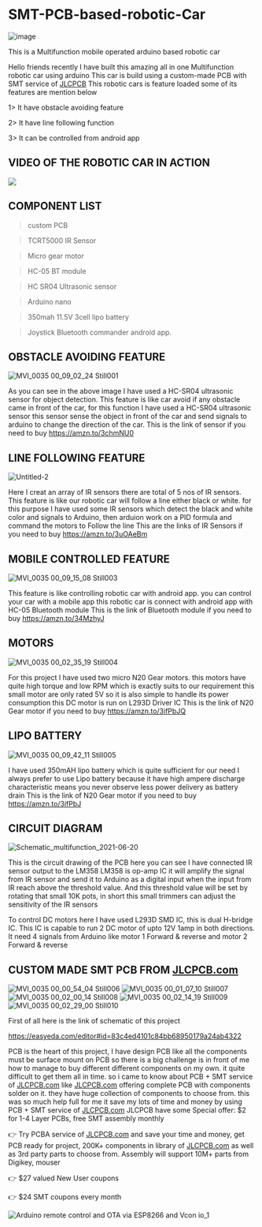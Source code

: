 # SMT-PCB-based-robotic-Car

![image](https://user-images.githubusercontent.com/19898602/135789633-ed66b899-1676-42b5-8b1e-4739b9391dc4.png)

This is a Multifunction mobile operated arduino based robotic car

Hello friends recently I have built this amazing all in one Multifunction robotic car using arduino
This car is build using a custom-made PCB with SMT service of [JLCPCB](https://jlcpcb.com/IAT )
This robotic cars is feature loaded some of its features are mention below

1> It have obstacle avoiding feature

2> It have line following function

3> It can be controlled from android app



## VIDEO OF THE ROBOTIC CAR IN ACTION ##

[![](https://img.youtube.com/vi/R9FUyvKBm8k/0.jpg)](https://www.youtube.com/watch?v=R9FUyvKBm8k)


## COMPONENT LIST  ##

> custom PCB

> TCRT5000 IR Sensor

> Micro gear motor

> HC-05 BT module

> HC SR04 Ultrasonic sensor

> Arduino nano

> 350mah 11.5V 3cell lipo battery

> Joystick Bluetooth commander android app.


## OBSTACLE AVOIDING FEATURE ##
![MVI_0035 00_09_02_24 Still001](https://user-images.githubusercontent.com/19898602/122679393-45598c80-d208-11eb-9199-8da44a757bf0.jpg)

As you can see in the above image I have used a HC-SR04 ultrasonic sensor for object detection.
This feature is like car avoid if any obstacle came in front of the car, for this function 
I have used a HC-SR04 ultrasonic sensor this sensor sense the object in front of the car
and send signals to arduino to change the direction of the car.
This is the link of sensor if you need to buy https://amzn.to/3chmNU0

## LINE FOLLOWING FEATURE ##
![Untitled-2](https://user-images.githubusercontent.com/19898602/122679586-1b549a00-d209-11eb-8a5a-b36575c1212a.jpg)

Here I creat an array of IR sensors there are total of 5 nos of IR sensors.
This feature is like our robotic car will follow a line either black or white.
for this purpose I have used some IR sensors which detect the black and white color 
and signals to Arduino, then arduion work on a PID formula and command the motors to 
Follow the line 
This are the links of IR Sensors if you need to buy https://amzn.to/3uOAeBm

## MOBILE CONTROLLED FEATURE ##
![MVI_0035 00_09_15_08 Still003](https://user-images.githubusercontent.com/19898602/122679707-869e6c00-d209-11eb-8391-031cca4384f4.jpg)

This feature is like controlling robotic car with android app. 
you can control your car with a mobile app this robotic car is connect with 
android app with HC-05 Bluetooth module
This is the link of Bluetooth module if you need to buy https://amzn.to/34MzhyJ


##  MOTORS  ##
![MVI_0035 00_02_35_19 Still004](https://user-images.githubusercontent.com/19898602/122679883-455a8c00-d20a-11eb-8ec4-d93c0ba543a7.jpg)

For this project I have used two micro N20 Gear motors. 
this motors have quite high torque and low RPM which is 
exactly suits to our requirement 
this small motor are only rated 5V so it is also simple to handle its power consumption
this DC motor is run on L293D Driver IC
This is the link of N20 Gear motor if you need to buy https://amzn.to/3ifPbJQ


## LIPO BATTERY  ##
![MVI_0035 00_09_42_11 Still005](https://user-images.githubusercontent.com/19898602/122679953-a1bdab80-d20a-11eb-8232-414d6cad9e64.jpg)

I have used 350mAH lipo battery which is quite sufficient for our need
I always prefer to use Lipo battery because it have high ampere discharge characteristic
means you never observe less power delivery as battery drain
This is the link of N20 Gear motor if you need to buy https://amzn.to/3ifPbJ









## CIRCUIT DIAGRAM  ##

![Schematic_multifunction_2021-06-20](https://user-images.githubusercontent.com/19898602/122680003-da5d8500-d20a-11eb-9c05-8e678176f901.png)

This is the circuit drawing of the PCB here you can see I have connected IR sensor output to the LM358
LM358 is op-amp IC it will amplify the signal from IR sensor and send it to Arduino as a digital input
when the input from IR reach above the threshold value.
And this threshold value will be set by rotating that small 10K pots, in short this small trimmers 
can adjust the sensitivity of the IR sensors 

To control DC motors here I have used L293D SMD IC, this is dual H-bridge IC.
This IC is capable to run 2 DC motor of upto 12V 1amp in both directions.
It need 4 signals from Arduino like motor 1 Forward & reverse and motor 2 Forward & reverse


## CUSTOM MADE SMT PCB FROM [JLCPCB.com](https://jlcpcb.com/IAT)  ##


![MVI_0035 00_00_54_04 Still006](https://user-images.githubusercontent.com/19898602/122680046-1395f500-d20b-11eb-8e64-093b111e5be5.jpg)
![MVI_0035 00_01_07_10 Still007](https://user-images.githubusercontent.com/19898602/122680420-ab481300-d20c-11eb-93a2-bcd364b56aac.jpg)
![MVI_0035 00_02_00_14 Still008](https://user-images.githubusercontent.com/19898602/122680421-ad11d680-d20c-11eb-8310-a151e6753a1e.jpg)
![MVI_0035 00_02_14_19 Still009](https://user-images.githubusercontent.com/19898602/122680422-adaa6d00-d20c-11eb-99fb-3357d8b65d0d.jpg)
![MVI_0035 00_02_29_00 Still010](https://user-images.githubusercontent.com/19898602/122680423-ae430380-d20c-11eb-8c1e-f7be7119537a.jpg)


First of all here is the link of schematic of this project

https://easyeda.com/editor#id=83c4ed4101c84bb68950179a24ab4322




PCB is the heart of this project, I have design PCB like all the components must be surface mount on PCB
so there is a big challenge is in front of me how to manage to buy different different components 
on my own. it quite difficult to get them all in time.
so i came to know about PCB + SMT service of [JLCPCB.com](https://jlcpcb.com/IAT) like [JLCPCB.com](https://jlcpcb.com/IAT) offering complete PCB with components 
solder on it. they have huge collection of components to choose from. 
this was so much help full for me it save my lots of time and money by using PCB + SMT service of [JLCPCB.com](https://jlcpcb.com/IAT)
JLCPCB have some Special offer: $2 for 1-4 Layer PCBs, free SMT assembly monthly
 
 👉 Try PCBA service of [JLCPCB.com](https://jlcpcb.com/IAT) and save your time and money, get PCB ready for project, 200K+ components in library of [JLCPCB.com](https://jlcpcb.com/IAT) as well as 3rd party         parts to choose from. 
    Assembly will support 10M+ parts from Digikey, mouser
    
👉 $27 valued New User coupons 

👉 $24 SMT coupons every month

![Arduino remote control and OTA via ESP8266 and Vcon io_1](https://user-images.githubusercontent.com/19898602/135789676-a069db96-5fbe-42dd-9826-67a55b738fe9.gif)


